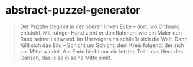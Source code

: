 # abstract-puzzel-generator

> Der Puzzler beginnt in der oberen linken Ecke – dort, wo Ordnung entsteht. Mit ruhiger Hand zieht er den Rahmen, wie ein Maler den Rand seiner Leinwand. Im Uhrzeigersinn schließt sich die Welt. Dann füllt sich das Bild – Schicht um Schicht, dem Kreis folgend, der sich zur Mitte windet. Am Ende bleibt nur ein letztes Teil – das Herz des Ganzen, das leise in seine Mitte sinkt.

